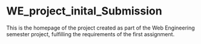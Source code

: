 # WE_project_inital_Submission
 This is the homepage of the project created as part of the Web Engineering semester project, fulfilling the requirements of the first assignment.
